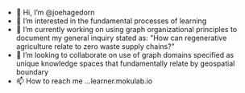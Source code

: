 - 👋 Hi, I’m @joehagedorn
- 👀 I’m interested in the fundamental processes of learning 
- 🌱 I’m currently working on using graph organizational principles to document my general inquiry stated as: "How can regenerative agriculture relate to zero waste supply chains?"
- 💞️ I’m looking to collaborate on use of graph domains specified as unique knowledge spaces that fundamentally relate by geospatial boundary
- 📫 How to reach me ...learner.mokulab.io

<!---
joehagedorn/joehagedorn is a ✨ special ✨ repository because its `README.md` (this file) appears on your GitHub profile.
You can click the Preview link to take a look at your changes.
--->
